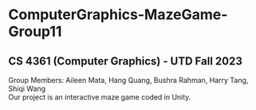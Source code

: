 # ComputerGraphics-MazeGame-Group11
## CS 4361 (Computer Graphics) - UTD Fall 2023

Group Members: Aileen Mata, Hang Quang, Bushra Rahman, Harry Tang, Shiqi Wang\
Our project is an interactive maze game coded in Unity.
